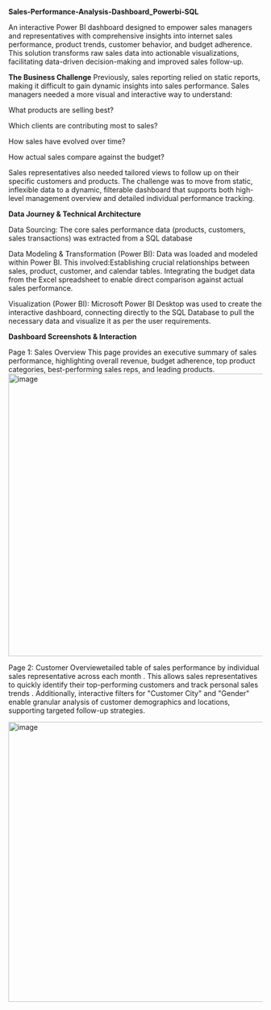 **Sales-Performance-Analysis-Dashboard_Powerbi-SQL**


An interactive Power BI dashboard designed to empower sales managers and representatives with comprehensive insights into internet sales performance, product trends, customer 
behavior, and budget adherence. This solution transforms raw sales data into actionable visualizations, facilitating data-driven decision-making and improved sales follow-up.

**The Business Challenge**
Previously, sales reporting relied on static reports, making it difficult to gain dynamic insights into sales performance. Sales managers needed a more visual and interactive 
way to understand:

What products are selling best? 

Which clients are contributing most to sales? 

How sales have evolved over time? 

How actual sales compare against the budget? 

Sales representatives also needed tailored views to follow up on their specific customers and products. The challenge was to move from static, inflexible data to a dynamic, 
filterable dashboard that supports both high-level management overview and detailed individual performance tracking.

**Data Journey & Technical Architecture**

Data Sourcing: The core sales performance data (products, customers, sales transactions) was extracted from a SQL database

Data Modeling & Transformation (Power BI): Data was loaded and modeled within Power BI. This involved:Establishing crucial relationships between sales, product, customer, 
and calendar tables. Integrating the budget data from the Excel spreadsheet to enable direct comparison against actual sales performance.

Visualization (Power BI): Microsoft Power BI Desktop was used to create the interactive dashboard, connecting directly to the SQL Database to pull the necessary data and 
visualize it as per the user requirements.

**Dashboard Screenshots & Interaction**

Page 1: Sales Overview
This page provides an executive summary of sales performance, highlighting overall revenue, budget adherence, top product categories, best-performing sales reps, and leading
products.
<img width="977" height="560" alt="image" src="https://github.com/user-attachments/assets/c8703de9-5f66-4816-b1a3-0393d43d09ce" />

Page 2: Customer  Overviewetailed table of sales performance by individual sales representative across each month . This allows sales representatives to quickly identify 
their top-performing customers and track personal sales trends . Additionally, interactive filters for "Customer City" and "Gender" enable granular analysis of customer
demographics and locations, supporting targeted follow-up strategies.

<img width="972" height="555" alt="image" src="https://github.com/user-attachments/assets/48713eb2-bbed-4d2e-8f1d-a18b49b6fbbc" />
